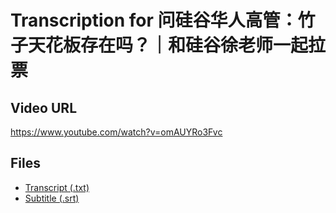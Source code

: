 # Transcription for 问硅谷华人高管：竹子天花板存在吗？｜和硅谷徐老师一起拉票
## Video URL
https://www.youtube.com/watch?v=omAUYRo3Fvc
 
## Files
- [Transcript (.txt)](./transcript.txt)
- [Subtitle (.srt)](./transcript.srt)

